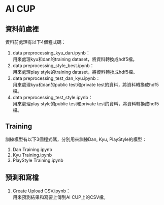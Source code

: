 # AI CUP

## 資料前處裡
資料前處理有以下4個程式碼：
1. data preprocessing_kyu_dan.ipynb：<br/>
    用來處理kyu和dan的training dataset，將資料轉換成hdf5檔。
2. data preprocessing_style_best.ipynb：<br/>
    用來處理play style的training dataset，將資料轉換成hdf5檔。
3. data preprocessing_test_dan_kyu.ipynb：<br/>
    用來處理kyu和dan的public test和private test的資料，將資料轉換成hdf5檔。
4. data preprocessing_test_style.ipynb：<br/>
    用來處理play style的public test和private test的資料，將資料轉換成hdf5檔。
    
## Training
訓練模型有以下3個程式碼，分別用來訓練Dan, Kyu, PlayStyle的模型：
1. Dan Training.ipynb
2. Kyu Training.ipynb
3. PlayStyle Training.ipynb

## 預測和寫檔
1. Create Upload CSV.ipynb：<br/>
    用來預測結果和寫要上傳到AI CUP上的CSV檔。
